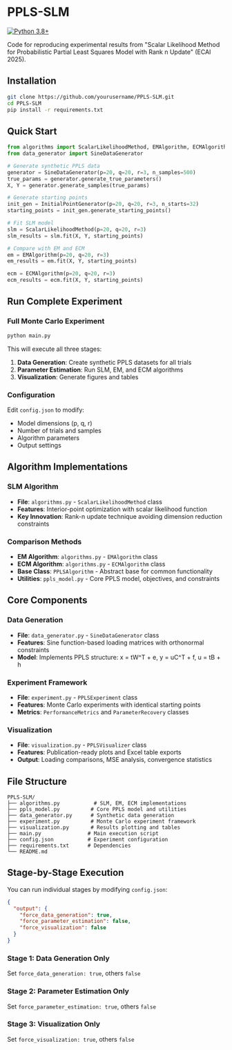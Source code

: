 # PPLS-SLM

[![Python 3.8+](https://img.shields.io/badge/python-3.8+-blue.svg)](https://www.python.org/downloads/)

Code for reproducing experimental results from "Scalar Likelihood Method for Probabilistic Partial Least Squares Model with Rank n Update" (ECAI 2025).

## Installation

```bash
git clone https://github.com/yourusername/PPLS-SLM.git
cd PPLS-SLM
pip install -r requirements.txt
```

## Quick Start

```python
from algorithms import ScalarLikelihoodMethod, EMAlgorithm, ECMAlgorithm, InitialPointGenerator
from data_generator import SineDataGenerator

# Generate synthetic PPLS data
generator = SineDataGenerator(p=20, q=20, r=3, n_samples=500)
true_params = generator.generate_true_parameters()
X, Y = generator.generate_samples(true_params)

# Generate starting points
init_gen = InitialPointGenerator(p=20, q=20, r=3, n_starts=32)
starting_points = init_gen.generate_starting_points()

# Fit SLM model
slm = ScalarLikelihoodMethod(p=20, q=20, r=3)
slm_results = slm.fit(X, Y, starting_points)

# Compare with EM and ECM
em = EMAlgorithm(p=20, q=20, r=3)
em_results = em.fit(X, Y, starting_points)

ecm = ECMAlgorithm(p=20, q=20, r=3)
ecm_results = ecm.fit(X, Y, starting_points)
```

## Run Complete Experiment

### Full Monte Carlo Experiment
```bash
python main.py
```

This will execute all three stages:
1. **Data Generation**: Create synthetic PPLS datasets for all trials
2. **Parameter Estimation**: Run SLM, EM, and ECM algorithms 
3. **Visualization**: Generate figures and tables

### Configuration
Edit `config.json` to modify:
- Model dimensions (p, q, r)
- Number of trials and samples
- Algorithm parameters
- Output settings

## Algorithm Implementations

### SLM Algorithm
- **File**: `algorithms.py` - `ScalarLikelihoodMethod` class
- **Features**: Interior-point optimization with scalar likelihood function
- **Key Innovation**: Rank-n update technique avoiding dimension reduction constraints

### Comparison Methods  
- **EM Algorithm**: `algorithms.py` - `EMAlgorithm` class
- **ECM Algorithm**: `algorithms.py` - `ECMAlgorithm` class  
- **Base Class**: `PPLSAlgorithm` - Abstract base for common functionality
- **Utilities**: `ppls_model.py` - Core PPLS model, objectives, and constraints

## Core Components

### Data Generation
- **File**: `data_generator.py` - `SineDataGenerator` class
- **Features**: Sine function-based loading matrices with orthonormal constraints
- **Model**: Implements PPLS structure: x = tW^T + e, y = uC^T + f, u = tB + h

### Experiment Framework
- **File**: `experiment.py` - `PPLSExperiment` class
- **Features**: Monte Carlo experiments with identical starting points
- **Metrics**: `PerformanceMetrics` and `ParameterRecovery` classes

### Visualization
- **File**: `visualization.py` - `PPLSVisualizer` class
- **Features**: Publication-ready plots and Excel table exports
- **Output**: Loading comparisons, MSE analysis, convergence statistics

## File Structure

```
PPLS-SLM/
├── algorithms.py           # SLM, EM, ECM implementations
├── ppls_model.py          # Core PPLS model and utilities  
├── data_generator.py      # Synthetic data generation
├── experiment.py          # Monte Carlo experiment framework
├── visualization.py       # Results plotting and tables
├── main.py               # Main execution script
├── config.json           # Experiment configuration
├── requirements.txt      # Dependencies
└── README.md
```

## Stage-by-Stage Execution

You can run individual stages by modifying `config.json`:

```json
{
  "output": {
    "force_data_generation": true,
    "force_parameter_estimation": false, 
    "force_visualization": false
  }
}
```

### Stage 1: Data Generation Only
Set `force_data_generation: true`, others `false`

### Stage 2: Parameter Estimation Only  
Set `force_parameter_estimation: true`, others `false`

### Stage 3: Visualization Only
Set `force_visualization: true`, others `false`